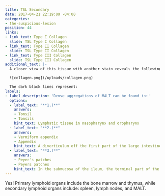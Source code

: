 ```yaml
---
title: TSL Secondary
date: 2017-04-21 22:19:00 -04:00
categories:
- the-suspicious-lesion
position: 44
links:
- link_text: Type I Collagen
  slide: TSL Type I Collagen
- link_text: Type II Collagen
  slide: TSL Type II Collagen
- link_text: Type III Collagen
  slide: TSL Type III Collagen
additional_text: |-
  A closer view of this tissue with another stain reveals the following:

  ![collagen.png](/uploads/collagen.png)

  The dark black lines represent:
labels:
- label_description: 'Dense aggregations of MALT can be found in:'
  options:
  - label_text: "**1.)**"
    answers:
    - Tonsil
    - Tonsils
    hint_text: Lymphatic tissue in nasopharynx and oropharynx
  - label_text: "**2.)**"
    answers:
    - Vermiform appendix
    - Appendix
    hint_text: A diverticulum off the first part of the large intestine
  - label_text: "**3.)**"
    answers:
    - Peyer's patches
    - Peyers patches
    hint_text: In the submucosa of the ileum, the terminal part of the small intestine
---
```


Yes! Primary lymphoid organs include the bone marrow and thymus, while secondary lymphoid organs include: spleen, lymph nodes, and MALT.
